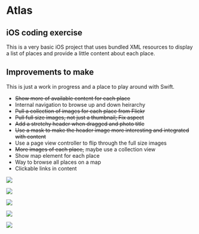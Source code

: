 # Atlas
## iOS coding exercise

This is a very basic iOS project that uses bundled XML resources to display a list of places and provide a little content about each place.

## Improvements to make

This is just a work in progress and a place to play around with Swift.

- ~~Show more of available content for each place~~
- Internal navigation to browse up and down heirarchy
- ~~Pull a collection of images for each place from Flickr~~
- ~~Pull full size images, not just a thumbnail; Fix aspect~~
- ~~Add a stretchy header when dragged and photo title~~
- ~~Use a mask to make the header image more interesting and integrated with content~~
- Use a page view controller to flip through the full size images
- ~~More images of each place,~~ maybe use a collection view
- Show map element for each place
- Way to browse all places on a map
- Clickable links in content


![](https://dl.dropbox.com/s/nplfrmu5vyak8i5/Screenshot%202015-04-02%2009.38.53.png?dl=0)


![](https://dl.dropbox.com/s/wckzxeepyzfslfd/Screenshot%202015-04-05%2020.56.20.png?dl=0)


![](https://dl.dropbox.com/s/p3mdthikb7k03o8/Screenshot%202015-04-05%2020.57.38.png?dl=0)


![](https://dl.dropbox.com/s/o0zvxvwslq6vhdf/Screenshot%202015-04-05%2020.59.43.png?dl=0)


![](https://dl.dropbox.com/s/5mf8e8kfkkchgyb/Screenshot%202015-04-05%2021.03.29.png?dl=0)